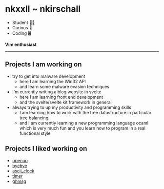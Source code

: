# nkxxll ~ nkirschall

* Student 👨‍💻
* Curious 🤔
* Coding  🖥️

**Vim enthusiast**

---

## Projects I am working on

- try to get into malware development
  - here I am learning the Win32 API
  - and learn some malware evasion techniques
- I'm currently writing a blog website in svelte
  - here I am learning front end development
  - and the svelte/svelte kit framework in general
- always trying to up my productivity and programming skills
  - I am learning how to work with the tree datastructure in particular tree balancing
  - and I am currently learning a new programming language ocaml which is very much fun and you learn how to program in a real functional style

## Projects I liked working on

- [openup](https://github.com/Horryportier/openup)
- [byebye](https://github.com/d1psy-sh/byebye)
- [ascii_clock](https://github.com/d1psy-sh/ascii_clock)
- [timer](https://github.com/caarlos0/timer)
- [ghmsg](https://github.com/d1psy-sh/ghmsg)
